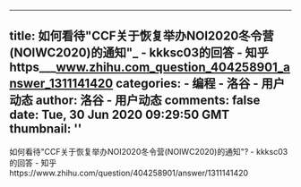 
---
title: 如何看待"CCF关于恢复举办NOI2020冬令营(NOIWC2020)的通知"_ - kkksc03的回答 - 知乎
https___www.zhihu.com_question_404258901_answer_1311141420
categories: 
    - 编程
    - 洛谷 - 用户动态
author: 洛谷 - 用户动态
comments: false
date: Tue, 30 Jun 2020 09:29:50 GMT
thumbnail: ''
---

<div>   
如何看待"CCF关于恢复举办NOI2020冬令营(NOIWC2020)的通知"? - kkksc03的回答 - 知乎
https://www.zhihu.com/question/404258901/answer/1311141420  
</div>
            